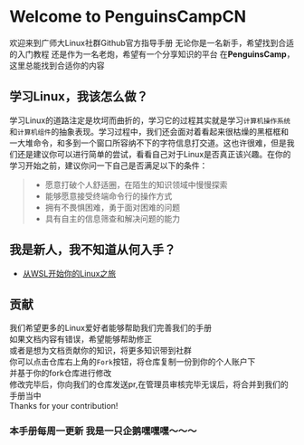 # Welcome to PenguinsCampCN

欢迎来到广师大Linux社群Github官方指导手册
无论你是一名新手，希望找到合适的入门教程
还是作为一名老炮，希望有一个分享知识的平台
在**PenguinsCamp**，这里总能找到合适你的内容

## 学习Linux，我该怎么做？

学习Linux的道路注定是坎坷而曲折的，学习它的过程其实就是学习```计算机操作系统```和```计算机组件```的抽象表现。学习过程中，我们还会面对着看起来很枯燥的黑框框和一大堆命令，和多到一个窗口所容纳不下的字符信息打交道。这也许很难，但是我们还是建议你可以进行简单的尝试，看看自己对于Linux是否真正该兴趣。在你的学习开始之前，建议你问一下自己是否满足以下的条件：

> - 愿意打破个人舒适圈，在陌生的知识领域中慢慢探索
> - 能够愿意接受终端命令行的操作方式
> - 拥有不畏惧困难，勇于面对困难的问题
> - 具有自主的信息筛查和解决问题的能力  

## 我是新人，我不知道从何入手？

- [从WSL开始你的Linux之旅](Books/QuickStart/GoodBeginningWithWSL.md)

## 贡献

我们希望更多的Linux爱好者能够帮助我们完善我们的手册  
如果文档内容有错误，希望能够帮助修正  
或者是想为文档贡献你的知识，将更多知识带到社群  
你可以点击仓库右上角的```Fork```按钮，将仓库复制一份到你的个人账户下  
并基于你的fork仓库进行修改  
修改完毕后，你向我们的仓库发送pr,在管理员审核完毕无误后，将合并到我们的手册当中  
Thanks for your contribution!

### **本手册每周一更新** 我是一只企鹅嘿嘿嘿～～～
